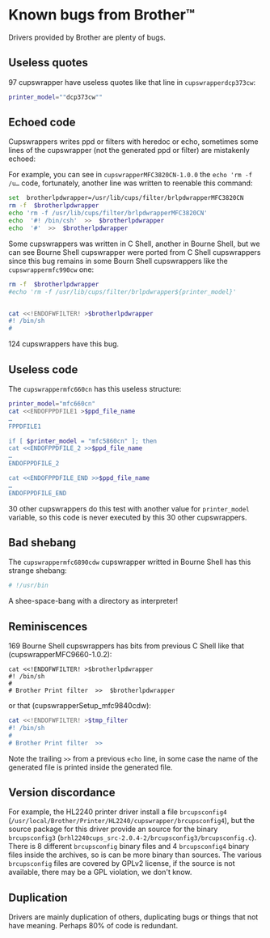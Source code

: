 Known bugs from Brother™
========================

Drivers provided by Brother are plenty of bugs.

Useless quotes
--------------

97 cupswrapper have useless quotes like that line in ``cupswrapperdcp373cw``:

```sh
printer_model=""dcp373cw""
```

Echoed code
-----------

Cupswrappers writes ppd or filters with heredoc or echo, sometimes some lines of the cupswrapper (not the generated ppd or filter) are mistakenly echoed:

For example, you can see in ``cupswrapperMFC3820CN-1.0.0`` the ``echo 'rm -f /u…`` code, fortunately, another line was written to reenable this command:

```sh
set  brotherlpdwrapper=/usr/lib/cups/filter/brlpdwrapperMFC3820CN
rm -f  $brotherlpdwrapper
echo 'rm -f /usr/lib/cups/filter/brlpdwrapperMFC3820CN'
echo  '#! /bin/csh'  >>  $brotherlpdwrapper
echo  '#'  >>  $brotherlpdwrapper
```

Some cupswrappers was written in C Shell, another in Bourne Shell, but we can see Bourne Shell cupswrapper were ported from C Shell cupswrappers since this bug remains in some Bourn Shell cupswrappers like the ``cupswrappermfc990cw`` one:

```sh
rm -f  $brotherlpdwrapper
#echo 'rm -f /usr/lib/cups/filter/brlpdwrapper${printer_model}'


cat <<!ENDOFWFILTER! >$brotherlpdwrapper
#! /bin/sh
#
```

124 cupswrappers have this bug.

Useless code
------------

The ``cupswrappermfc660cn`` has this useless structure:

```sh
printer_model="mfc660cn"
cat <<ENDOFPPDFILE1 >$ppd_file_name
…
FPPDFILE1

if [ $printer_model = "mfc5860cn" ]; then
cat <<ENDOFPPDFILE_2 >>$ppd_file_name
…
ENDOFPPDFILE_2

cat <<ENDOFPPDFILE_END >>$ppd_file_name
…
ENDOFPPDFILE_END
```

30 other cupswrappers do this test with another value for ``printer_model`` variable, so this code is never executed by this 30 other cupswrappers.

Bad shebang
-----------

The ``cupswrappermfc6890cdw`` cupswrapper writted in Bourne Shell has this strange shebang:

```sh
# !/usr/bin
```

A shee-space-bang with a directory as interpreter!

Reminiscences
-------------

169 Bourne Shell cupswrappers has bits from previous C Shell like that (cupswrapperMFC9660-1.0.2):

```
cat <<!ENDOFWFILTER! >$brotherlpdwrapper
#! /bin/sh
#
# Brother Print filter  >>  $brotherlpdwrapper
```

or that (cupswrapperSetup_mfc9840cdw):

```sh
cat <<!ENDOFWFILTER! >$tmp_filter
#! /bin/sh
#
# Brother Print filter  >>
```

Note the trailing ``>>`` from a previous ``echo`` line, in some case the name of the generated file is printed inside the generated file.

Version discordance
-------------------

For example, the HL2240 printer driver install a file ``brcupsconfig4`` (``/usr/local/Brother/Printer/HL2240/cupswrapper/brcupsconfig4``), but the source package for this driver provide an source for the binary ``brcupsconfig3`` (``brhl2240cups_src-2.0.4-2/brcupsconfig3/brcupsconfig.c``). There is 8 different ``brcupsconfig`` binary files and 4 ``brcupsconfig4`` binary files inside the archives, so is can be more binary than sources.  The various ``brcupsconfig`` files are covered by GPLv2 license, if the source is not available, there may be a GPL violation, we don't know.

Duplication
-----------

Drivers are mainly duplication of others, duplicating bugs or things that not have meaning. Perhaps 80% of code is redundant.
